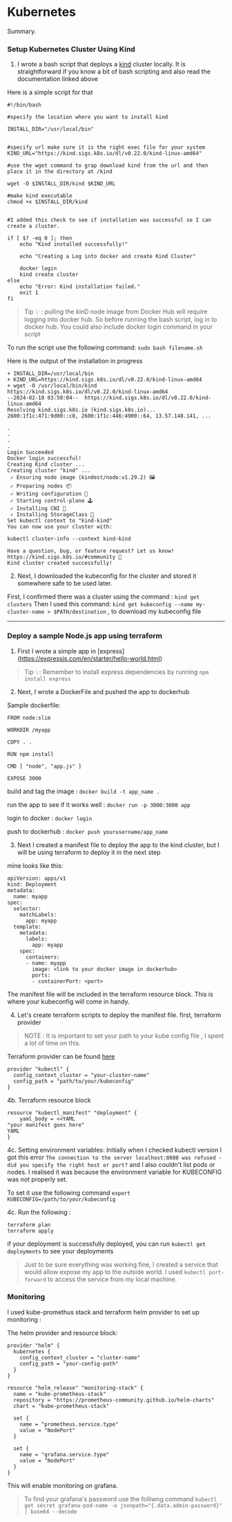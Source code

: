 # Kubernetes
Summary. 
### Setup Kubernetes Cluster Using Kind

1. I wrote a bash script that deploys a [kind](https://kind.sigs.k8s.io/docs/user/quick-start/) cluster locally. It is straightforward if you know a bit of bash scripting and also read the documentation linked above

Here is a simple script for that 

```
#!/bin/bash

#specify the location where you want to install kind

INSTALL_DIR="/usr/local/bin"


#specify url make sure it is the right exec file for your system
KIND_URL="https://kind.sigs.k8s.io/dl/v0.22.0/kind-linux-amd64"

#use the wget command to grap download kind from the url and then place it in the directory at /kind

wget -O $INSTALL_DIR/kind $KIND_URL

#make kind executable
chmod +x $INSTALL_DIR/kind 


#I added this check to see if installation was successful so I can create a cluster. 

if [ $? -eq 0 ]; then
    echo "Kind installed successfully!"

    echo "Creating a Log into docker and create Kind Cluster"

    docker login
    kind create cluster 
else
    echo "Error: Kind installation failed."
    exit 1
fi

```

> Tip 💡 : pulling the kinD node image from Docker Hub will require logging into docker hub. So before running the bash script, log in to docker hub. You could also include docker login command in your script


To run the script use the following command:
`sudo bash filename.sh`

Here is the output of the installation in progress 
```
+ INSTALL_DIR=/usr/local/bin
+ KIND_URL=https://kind.sigs.k8s.io/dl/v0.22.0/kind-linux-amd64
+ wget -O /usr/local/bin/kind https://kind.sigs.k8s.io/dl/v0.22.0/kind-linux-amd64
--2024-02-18 03:50:04--  https://kind.sigs.k8s.io/dl/v0.22.0/kind-linux-amd64
Resolving kind.sigs.k8s.io (kind.sigs.k8s.io)... 2600:1f1c:471:9d00::c8, 2600:1f1c:446:4900::64, 13.57.148.141, ...

.
.
.
.
Login Succeeded
Docker login successful!
Creating Kind cluster ...
Creating cluster "kind" ...
 ✓ Ensuring node image (kindest/node:v1.29.2) 🖼 
 ✓ Preparing nodes 📦  
 ✓ Writing configuration 📜 
 ✓ Starting control-plane 🕹️ 
 ✓ Installing CNI 🔌 
 ✓ Installing StorageClass 💾 
Set kubectl context to "kind-kind"
You can now use your cluster with:

kubectl cluster-info --context kind-kind

Have a question, bug, or feature request? Let us know! https://kind.sigs.k8s.io/#community 🙂
Kind cluster created successfully!

```


2. Next, I downloaded the kubeconfig for the cluster and stored it somewhere safe to be used later. 

First, I confirmed there was a cluster using the command : `kind get clusters`
Then I used this command:  `kind get kubeconfig --name my-cluster-name > $PATH/destination` , to download my kubeconfig file 

---

### Deploy a sample Node.js app using terraform
1. First I wrote a simple app in [express] (https://expressjs.com/en/starter/hello-world.html)

> Tip 💡: Remember to install express dependencies by running `npm install express`

2. Next, I wrote a DockerFile and pushed the app to dockerhub

Sample dockerfile:
```
FROM node:slim

WORKDIR /myapp

COPY . .

RUN npm install

CMD [ "node", "app.js" ]

EXPOSE 3000

```
build and tag the image : `docker build -t app_name .`

run the app to see if it works well : `docker run -p 3000:3000 app `

login to docker : `docker login`

push to dockerhub : `docker push yourusername/app_name`

3. Next I created a manifest file to deploy the app to the kind cluster, but I will be using terraform to deploy it in the next step

mine looks like this:
```
apiVersion: apps/v1
kind: Deployment
metadata:
  name: myapp
spec:
  selector:
    matchLabels:
      app: myapp
  template:
    metadata:
      labels:
        app: myapp
    spec:
      containers:
      - name: myapp
        image: <link to your docker image in dockerhub>
        ports:
        - containerPort: <port>
```
The manifest file will be included in the terraform resource block. This is where your kubeconfig will come in handy.

4. Let's create terraform scripts to deploy the manifest file. 
first, terraform provider 

> NOTE : It is important to set your path to your kube config file , I spent a lot of time on this. 

Terraform provider can be found [here](https://registry.terraform.io/providers/gavinbunney/kubectl/latest/docs)

```
provider "kubectl" {
  config_context_cluster = "your-cluster-name"
  config_path = "path/to/your/kubeconfig"
}
```
4b. Terraform resource block 
```
resource "kubectl_manifest" "deployment" {
    yaml_body = <<YAML
"your manifest goes here"
YAML  
}
```
4c. Setting environment variables: 
Initially when I checked kubectl version I got this error `The connection to the server localhost:8080 was refused - did you specify the right host or port?` and I also couldn't list pods or nodes. I realised it was because the environment variable for KUBECONFIG was not properly set. 

To set it use the following command `export KUBECONFIG=/path/to/your/kubeconfig`

4c. Run the following :
```
terraform plan
terraform apply

```
if your deployment is successfully deployed, you can run `kubectl get deployments` to see your deployments

> Just to be sure everything was working fine, I created a service that would allow expose my app to the outside world. I used `kubectl port-forward` to access the service from my local machine.

### Monitoring
I used kube-promethus stack and terraform helm provider to set up monitoring :

The helm provider  and resource block:
```
provider "helm" {
  kubernetes {
    config_context_cluster = "cluster-name"
    config_path = "your-config-path"
  }
}

resource "helm_release" "monitoring-stack" {
  name = "kube-prometheus-stack"
  repository = "https://prometheus-community.github.io/helm-charts"
  chart = "kube-prometheus-stack"

  set {
    name = "prometheus.service.type"
    value = "NodePort"
  }

  set {
    name = "grafana.service.type"
    value = "NodePort"
  }
}

```
This will enable monitoring on grafana.

> To find your grafana's password use the folliwng command `kubectl get secret grafana-pod-name -o jsonpath="{.data.admin-password}" | base64 --decode`